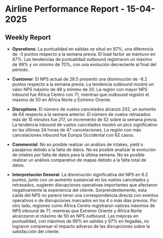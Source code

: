 # Airline Performance Report - 15-04-2025

## Weekly Report

- **Operations**: La puntualidad en salidas se situó en 87%, una diferencia de -3 puntos respecto a la semana previa. El load factor se mantuvo en 87%. Las tendencias de puntualidad outbound registraron un máximo de 99% y un mínimo de 70%, con una evolución decreciente al final del periodo.

- **Customer**: El NPS actual de 28.5 presentó una disminución de -6.2 puntos respecto a la semana previa. La tendencia outbound mostró un valor NPS máximo de 49 y mínimo de 20. La región con mayor NPS inbound fue África Centro con 71, mientras que outbound registró el máximo de 50 en África Norte y Extremo Oriente.

- **Disruptions**: El número de vuelos cancelados alcanzó 202, un aumento de 64 respecto a la semana anterior. El número de vuelos retrasados más de 15 minutos fue 217, un incremento de 52 sobre la semana previa. La tendencia inbound de vuelos cancelados mostró un pico significativo en las últimas 24 horas de 47 cancelaciones. La región con más cancelaciones inbound fue Europa Occidental con 62 casos.

- **Commercial**: No es posible realizar un análisis de intakes, yield o pasajeros debido a la falta de datos. No es posible analizar la evolución de intakes por falta de datos para la última semana. No es posible realizar un análisis comparativo de mapas debido a la falta total de datos.

- **Interpretación General**: La disminución significativa del NPS en 6.2 puntos, junto con un aumento sustancial en los vuelos cancelados y retrasados, sugieren disrupciones operativas importantes que afectaron negativamente la experiencia del cliente. Sorprendentemente, esta caída del NPS no parece tener una correspondencia directa con eventos operativos o de disrupciones marcados en los 4 o más días previos. Por otro lado, regiones como África Centro registraron valores máximos de NPS inbound de 71, mientras que Extremo Oriente y África Norte alcanzaron el máximo de 50 en NPS outbound. Las mejoras en puntualidad, con máximos de 99% en salidas y 97% en llegadas, no lograron compensar el impacto adverso de las disrupciones sobre la satisfacción del cliente.

